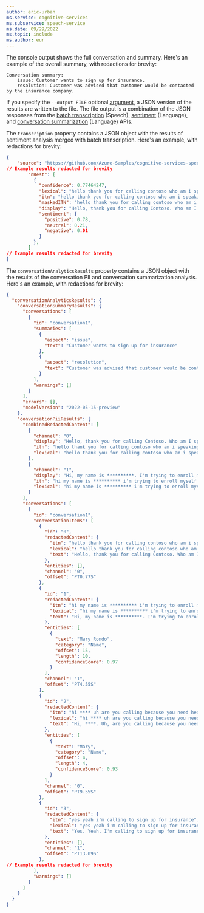 ```yaml
---
author: eric-urban
ms.service: cognitive-services
ms.subservice: speech-service
ms.date: 09/29/2022
ms.topic: include
ms.author: eur
---
```


The console output shows the full conversation and summary. Here's an example of the overall summary, with redactions for brevity:

```output
Conversation summary:
    issue: Customer wants to sign up for insurance.
    resolution: Customer was advised that customer would be contacted by the insurance company.
```

If you specify the `--output FILE` optional [argument](/azure/cognitive-services/speech-service/call-center-quickstart#usage-and-arguments), a JSON version of the results are written to the file. The file output is a combination of the JSON responses from the [batch transcription](/azure/cognitive-services/speech-service/batch-transcription) (Speech), [sentiment](/azure/cognitive-services/language-service/sentiment-opinion-mining/overview) (Language), and [conversation summarization](/azure/cognitive-services/language-service/summarization/overview?tabs=conversation-summarization) (Language) APIs. 

The `transcription` property contains a JSON object with the results of sentiment analysis merged with batch transcription. Here's an example, with redactions for brevity:
```json
{
    "source": "https://github.com/Azure-Samples/cognitive-services-speech-sdk/raw/master/scenarios/call-center/sampledata/Call1_separated_16k_health_insurance.wav",
// Example results redacted for brevity
        "nBest": [
          {
            "confidence": 0.77464247,
            "lexical": "hello thank you for calling contoso who am i speaking with today",
            "itn": "hello thank you for calling contoso who am i speaking with today",
            "maskedITN": "hello thank you for calling contoso who am i speaking with today",
            "display": "Hello, thank you for calling Contoso. Who am I speaking with today?",
            "sentiment": {
              "positive": 0.78,
              "neutral": 0.21,
              "negative": 0.01
            }
          },
        ]
// Example results redacted for brevity
}   
```

The `conversationAnalyticsResults` property contains a JSON object with the results of the conversation PII and conversation summarization analysis. Here's an example, with redactions for brevity:
```json
{
  "conversationAnalyticsResults": {
    "conversationSummaryResults": {
      "conversations": [
        {
          "id": "conversation1",
          "summaries": [
            {
              "aspect": "issue",
              "text": "Customer wants to sign up for insurance"
            },
            {
              "aspect": "resolution",
              "text": "Customer was advised that customer would be contacted by the insurance company"
            }
          ],
          "warnings": []
        }
      ],
      "errors": [],
      "modelVersion": "2022-05-15-preview"
    },
    "conversationPiiResults": {
      "combinedRedactedContent": [
        {
          "channel": "0",
          "display": "Hello, thank you for calling Contoso. Who am I speaking with today? Hi, ****. Uh, are you calling because you need health insurance?", // Example results redacted for brevity
          "itn": "hello thank you for calling contoso who am i speaking with today hi **** uh are you calling because you need health insurance", // Example results redacted for brevity
          "lexical": "hello thank you for calling contoso who am i speaking with today hi **** uh are you calling because you need health insurance" // Example results redacted for brevity
        },
        {
          "channel": "1",
          "display": "Hi, my name is **********. I'm trying to enroll myself with Contoso. Yes. Yeah, I'm calling to sign up for insurance.", // Example results redacted for brevity
          "itn": "hi my name is ********** i'm trying to enroll myself with contoso yes yeah i'm calling to sign up for insurance", // Example results redacted for brevity
          "lexical": "hi my name is ********** i'm trying to enroll myself with contoso yes yeah i'm calling to sign up for insurance" // Example results redacted for brevity
        }
      ],
      "conversations": [
        {
          "id": "conversation1",
          "conversationItems": [
            {
              "id": "0",
              "redactedContent": {
                "itn": "hello thank you for calling contoso who am i speaking with today",
                "lexical": "hello thank you for calling contoso who am i speaking with today",
                "text": "Hello, thank you for calling Contoso. Who am I speaking with today?"
              },
              "entities": [],
              "channel": "0",
              "offset": "PT0.77S"
            },
            {
              "id": "1",
              "redactedContent": {
                "itn": "hi my name is ********** i'm trying to enroll myself with contoso",
                "lexical": "hi my name is ********** i'm trying to enroll myself with contoso",
                "text": "Hi, my name is **********. I'm trying to enroll myself with Contoso."
              },
              "entities": [
                {
                  "text": "Mary Rondo",
                  "category": "Name",
                  "offset": 15,
                  "length": 10,
                  "confidenceScore": 0.97
                }
              ],
              "channel": "1",
              "offset": "PT4.55S"
            },
            {
              "id": "2",
              "redactedContent": {
                "itn": "hi **** uh are you calling because you need health insurance",
                "lexical": "hi **** uh are you calling because you need health insurance",
                "text": "Hi, ****. Uh, are you calling because you need health insurance?"
              },
              "entities": [
                {
                  "text": "Mary",
                  "category": "Name",
                  "offset": 4,
                  "length": 4,
                  "confidenceScore": 0.93
                }
              ],
              "channel": "0",
              "offset": "PT9.55S"
            },
            {
              "id": "3",
              "redactedContent": {
                "itn": "yes yeah i'm calling to sign up for insurance",
                "lexical": "yes yeah i'm calling to sign up for insurance",
                "text": "Yes. Yeah, I'm calling to sign up for insurance."
              },
              "entities": [],
              "channel": "1",
              "offset": "PT13.09S"
            },
// Example results redacted for brevity
          ],
          "warnings": []
        }
      ]
    }
  }
}
```